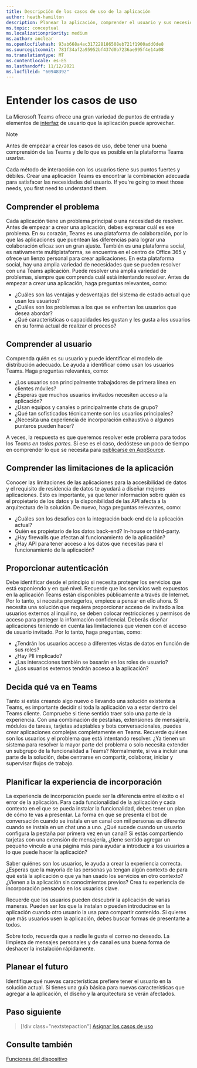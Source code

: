 ```yaml
---
title: Descripción de los casos de uso de la aplicación
author: heath-hamilton
description: Planear la aplicación, comprender el usuario y sus necesidades, comprender los problemas de usuario que resolvería la aplicación, planear la autenticación de usuario y su experiencia de incorporación
ms.topic: conceptual
ms.localizationpriority: medium
ms.author: anclear
ms.openlocfilehash: 93ab668a4ac317228186508eb721f1900add0de8
ms.sourcegitcommit: 781f34af2a95952bf437d0b7236ae995f4e14a08
ms.translationtype: MT
ms.contentlocale: es-ES
ms.lasthandoff: 11/12/2021
ms.locfileid: "60948392"
---
```

# <a name="understand-your-use-cases"></a>Entender los casos de uso

La Microsoft Teams ofrece una gran variedad de puntos de entrada y elementos de [interfaz](../../concepts/extensibility-points.md) de usuario que la aplicación puede aprovechar.
> [!NOTE]
> Antes de empezar a crear los casos de uso, debe tener una buena comprensión de las Teams y de lo que es posible en la plataforma Teams usarlas.

Cada método de interacción con los usuarios tiene sus puntos fuertes y débiles. Crear una aplicación Teams es encontrar la combinación adecuada para satisfacer las necesidades del usuario. If you're going to meet those needs, you first need to understand them.

## <a name="understand-the-problem"></a>Comprender el problema

Cada aplicación tiene un problema principal o una necesidad de resolver. Antes de empezar a crear una aplicación, debes expresar cuál es ese problema. En su corazón, Teams es una plataforma de colaboración, por lo que las aplicaciones que puentean las diferencias para lograr una colaboración eficaz son un gran ajuste. También es una plataforma social, es nativamente multiplataforma, se encuentra en el centro de Office 365 y ofrece un lienzo personal para crear aplicaciones. En esta plataforma social, hay una amplia variedad de necesidades que se pueden resolver con una Teams aplicación. Puede resolver una amplia variedad de problemas, siempre que comprenda cuál está intentando resolver. Antes de empezar a crear una aplicación, haga preguntas relevantes, como:

* ¿Cuáles son las ventajas y desventajas del sistema de estado actual que usan los usuarios?
* ¿Cuáles son los problemas a los que se enfrentan los usuarios que desea abordar?
* ¿Qué características o capacidades les gustan y les gusta a los usuarios en su forma actual de realizar el proceso?

## <a name="understand-your-user"></a>Comprender al usuario

Comprenda quién es su usuario y puede identificar el modelo de distribución adecuado. Le ayuda a identificar cómo usan los usuarios Teams. Haga preguntas relevantes, como:

* ¿Los usuarios son principalmente trabajadores de primera línea en clientes móviles?
* ¿Esperas que muchos usuarios invitados necesiten acceso a la aplicación?
* ¿Usan equipos y canales o principalmente chats de grupo?
* ¿Qué tan sofisticados técnicamente son los usuarios principales?
* ¿Necesita una experiencia de incorporación exhaustiva o algunos punteros pueden hacer?

A veces, la respuesta es que queremos resolver este problema para todos los *Teams en todas partes.* Si ese es el caso, dedóstese un poco de tiempo en comprender lo que se necesita para [publicarse en AppSource](~/concepts/deploy-and-publish/appsource/prepare/submission-checklist.md).

## <a name="understand-the-limitations-of-the-app"></a>Comprender las limitaciones de la aplicación

Conocer las limitaciones de las aplicaciones para la accesibilidad de datos y el requisito de residencia de datos te ayudará a diseñar mejores aplicaciones. Esto es importante, ya que tener información sobre quién es el propietario de los datos y la disponibilidad de las API afecta a la arquitectura de la solución. De nuevo, haga preguntas relevantes, como:

* ¿Cuáles son los desafíos con la integración back-end de la aplicación actual?
* Quién es propietario de los datos back-end? In-house or third-party.
* ¿Hay firewalls que afectan al funcionamiento de la aplicación?
* ¿Hay API para tener acceso a los datos que necesitas para el funcionamiento de la aplicación? 

## <a name="provide-authentication"></a>Proporcionar autenticación

Debe identificar desde el principio si necesita proteger los servicios que está exponiendo y en qué nivel. Recuerde que los servicios web expuestos en la aplicación Teams están disponibles públicamente a través de Internet. Por lo tanto, si necesita protegerlos, empiece a pensar en ello ahora. Si necesita una solución que requiera proporcionar acceso de invitado a los usuarios externos al inquilino, se deben colocar restricciones y permisos de acceso para proteger la información confidencial. Deberás diseñar aplicaciones teniendo en cuenta las limitaciones que vienen con el acceso de usuario invitado. Por lo tanto, haga preguntas, como: 

* ¿Tendrán los usuarios acceso a diferentes vistas de datos en función de sus roles?
* ¿Hay PII implicado?
* ¿Las interacciones también se basarán en los roles de usuario?
* ¿Los usuarios externos tendrán acceso a la aplicación?

## <a name="decide-what-goes-in-teams"></a>Decida qué va en Teams

Tanto si estás creando algo nuevo o llevando una solución existente a Teams, es importante decidir si toda la aplicación va a estar dentro del Teams cliente. Compruebe si tiene sentido traer solo una parte de la experiencia. Con una combinación de pestañas, extensiones de mensajería, módulos de tareas, tarjetas adaptables y bots conversacionales, puedes crear aplicaciones complejas completamente en Teams.
Recuerde quiénes son los usuarios y el problema que está intentando resolver. ¿Ya tienen un sistema para resolver la mayor parte del problema o solo necesita extender un subgrupo de la funcionalidad a Teams? Normalmente, si va a incluir una parte de la solución, debe centrarse en compartir, colaborar, iniciar y supervisar flujos de trabajo.

## <a name="plan-the-onboarding-experience"></a>Planificar la experiencia de incorporación

La experiencia de incorporación puede ser la diferencia entre el éxito o el error de la aplicación. Para cada funcionalidad de la aplicación y cada contexto en el que se pueda instalar la funcionalidad, debes tener un plan de cómo te vas a presentar. La forma en que se presenta el bot de conversación cuando se instala en un canal con mil personas es diferente cuando se instala en un chat uno a uno. ¿Qué sucede cuando un usuario configura la pestaña por primera vez en un canal? Si estás compartiendo tarjetas con una extensión de mensajería, ¿tiene sentido agregar un pequeño vínculo **a** una página más para ayudar a introducir a los usuarios a lo que puede hacer la aplicación?

Saber quiénes son los usuarios, le ayuda a crear la experiencia correcta. ¿Esperas que la mayoría de las personas ya tengan algún contexto de para qué está la aplicación o que ya han usado los servicios en otro contexto? ¿Vienen a la aplicación sin conocimientos previos? Crea tu experiencia de incorporación pensando en los usuarios clave.

Recuerde que los usuarios pueden descubrir la aplicación de varias maneras. Pueden ser los que la instalan o pueden introducirse en la aplicación cuando otro usuario la usa para compartir contenido. Si quieres que más usuarios usen la aplicación, debes buscar formas de presentarte a todos.

Sobre todo, recuerda que a nadie le gusta el correo no deseado. La limpieza de mensajes personales y de canal es una buena forma de deshacer la instalación rápidamente.

## <a name="plan-for-the-future"></a>Planear el futuro

Identifique qué nuevas características prefiere tener el usuario en la solución actual. Si tienes una guía básica para nuevas características que agregar a la aplicación, el diseño y la arquitectura se verán afectados.

## <a name="next-step"></a>Paso siguiente

> [!div class="nextstepaction"]
> [Asignar los casos de uso](../../concepts/design/map-use-cases.md)

## <a name="see-also"></a>Consulte también

[Funciones del dispositivo](~/concepts/device-capabilities/device-capabilities-overview.md)
